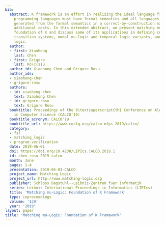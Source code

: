 ```yaml
---
bib:
  abstract: K framework is an effort in realizing the ideal language framework where
    programming languages must have formal semantics and all languages tools are automatically
    generated from the formal semantics in a correct-by-construction manner at no
    additional costs. In this extended abstract, we present matching mu-logic as the
    foundation of K and discuss some of its applications in defining constructors,
    transition systems, modal mu-logic and temporal logic variants, and reachability
    logic.
  author:
  - first: Xiaohong
    last: Chen
  - first: Grigore
    last: Ro\c{s}u
  author_id: Xiaohong Chen and Grigore Rosu
  author_ids:
  - xiaohong-chen
  - grigore-rosu
  authors:
  - id: xiaohong-chen
    text: Xiaohong Chen
  - id: grigore-rosu
    text: Grigore Rosu
  booktitle: Proceedings of the 8\textsuperscript{th} Conference on Algebra and Coalgebra
    in Computer Science (CALCO'19)
  booktitle_acronym: CALCO'19
  booktitle_url: https://www.coalg.org/calco-mfps-2019/calco/
  category:
  - fsl
  - matching_logic
  - program_verification
  date: 2019-06-01
  doi: https://doi.org/10.4230/LIPIcs.CALCO.2019.1
  id: chen-rosu-2019-calco
  month: June
  pages: 1-4
  presentation: 2019-06-03-CALCO
  project_name: Matching Logic
  project_url: http://www.matching-logic.org
  publisher: Schloss Dagstuhl--Leibniz-Zentrum fuer Informatik
  series: Leibniz International Proceedings in Informatics (LIPIcs)
  title: 'Matching mu-Logic: Foundation of K Framework'
  type: inproceedings
  volume: '139'
  year: '2019'
layout: paper
title: 'Matching mu-Logic: Foundation of K Framework'
---
```

